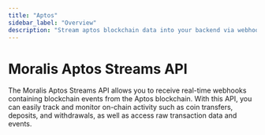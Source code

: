 ```yaml
---
title: "Aptos"
sidebar_label: "Overview"
description: "Stream aptos blockchain data into your backend via webhooks."
---
```


# Moralis Aptos Streams API

The Moralis Aptos Streams API allows you to receive real-time webhooks containing blockchain events from the Aptos blockchain. With this API, you can easily track and monitor on-chain activity such as coin transfers, deposits, and withdrawals, as well as access raw transaction data and events.
